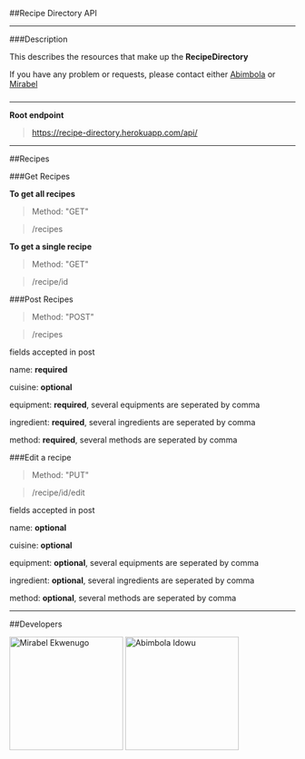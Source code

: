 ##Recipe Directory API

***

###Description

This describes the resources that make up the **RecipeDirectory**

If you have any problem or requests, please contact either [Abimbola](mailto:abimbola.idowu@andela.co) or [Mirabel](mailto:mirabel.ekwenugo@andela.co)
###

***

**Root endpoint**

> https://recipe-directory.herokuapp.com/api/

***
##Recipes

###Get Recipes

**To get all recipes**

> Method: "GET"

> /recipes

**To get a single recipe**

> Method: "GET"

> /recipe/id

###Post Recipes

> Method: "POST"

> /recipes

fields accepted in post

name: **required**

cuisine: **optional**

equipment: **required**, several equipments are seperated by comma

ingredient: **required**, several ingredients are seperated by comma

method: **required**, several methods are seperated by comma

###Edit a recipe

> Method: "PUT"

> /recipe/id/edit

fields accepted in post

name: **optional**

cuisine: **optional**

equipment: **optional**, several equipments are seperated by comma

ingredient: **optional**, several ingredients are seperated by comma

method: **optional**, several methods are seperated by comma


***

##Developers

<img src="https://avatars2.githubusercontent.com/u/9656531" alt="Mirabel Ekwenugo" width="200px" title="Mirabel Ekwenugo" /> <img src="https://avatars2.githubusercontent.com/u/9654923" alt="Abimbola Idowu" width="200px" title="Abimbola Idowu" />